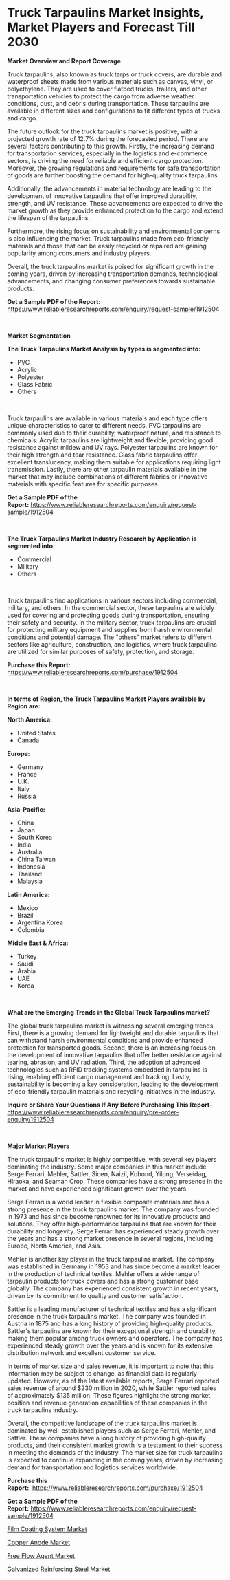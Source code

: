 <p><h1>Truck Tarpaulins Market Insights, Market Players and Forecast Till 2030</h1></p><p><strong>Market Overview and Report Coverage</strong></p>
<p><p>Truck tarpaulins, also known as truck tarps or truck covers, are durable and waterproof sheets made from various materials such as canvas, vinyl, or polyethylene. They are used to cover flatbed trucks, trailers, and other transportation vehicles to protect the cargo from adverse weather conditions, dust, and debris during transportation. These tarpaulins are available in different sizes and configurations to fit different types of trucks and cargo.</p><p>The future outlook for the truck tarpaulins market is positive, with a projected growth rate of 12.7% during the forecasted period. There are several factors contributing to this growth. Firstly, the increasing demand for transportation services, especially in the logistics and e-commerce sectors, is driving the need for reliable and efficient cargo protection. Moreover, the growing regulations and requirements for safe transportation of goods are further boosting the demand for high-quality truck tarpaulins.</p><p>Additionally, the advancements in material technology are leading to the development of innovative tarpaulins that offer improved durability, strength, and UV resistance. These advancements are expected to drive the market growth as they provide enhanced protection to the cargo and extend the lifespan of the tarpaulins.</p><p>Furthermore, the rising focus on sustainability and environmental concerns is also influencing the market. Truck tarpaulins made from eco-friendly materials and those that can be easily recycled or repaired are gaining popularity among consumers and industry players.</p><p>Overall, the truck tarpaulins market is poised for significant growth in the coming years, driven by increasing transportation demands, technological advancements, and changing consumer preferences towards sustainable products.</p></p>
<p><strong>Get a Sample PDF of the Report:</strong> <a href="https://www.reliableresearchreports.com/enquiry/request-sample/1912504">https://www.reliableresearchreports.com/enquiry/request-sample/1912504</a></p>
<p>&nbsp;</p>
<p><strong>Market Segmentation</strong></p>
<p><strong>The Truck Tarpaulins Market Analysis by types is segmented into:</strong></p>
<p><ul><li>PVC</li><li>Acrylic</li><li>Polyester</li><li>Glass Fabric</li><li>Others</li></ul></p>
<p>&nbsp;</p>
<p><p>Truck tarpaulins are available in various materials and each type offers unique characteristics to cater to different needs. PVC tarpaulins are commonly used due to their durability, waterproof nature, and resistance to chemicals. Acrylic tarpaulins are lightweight and flexible, providing good resistance against mildew and UV rays. Polyester tarpaulins are known for their high strength and tear resistance. Glass fabric tarpaulins offer excellent translucency, making them suitable for applications requiring light transmission. Lastly, there are other tarpaulin materials available in the market that may include combinations of different fabrics or innovative materials with specific features for specific purposes.</p></p>
<p><strong>Get a Sample PDF of the Report:</strong>&nbsp;<a href="https://www.reliableresearchreports.com/enquiry/request-sample/1912504">https://www.reliableresearchreports.com/enquiry/request-sample/1912504</a></p>
<p>&nbsp;</p>
<p><strong>The Truck Tarpaulins Market Industry Research by Application is segmented into:</strong></p>
<p><ul><li>Commercial</li><li>Military</li><li>Others</li></ul></p>
<p>&nbsp;</p>
<p><p>Truck tarpaulins find applications in various sectors including commercial, military, and others. In the commercial sector, these tarpaulins are widely used for covering and protecting goods during transportation, ensuring their safety and security. In the military sector, truck tarpaulins are crucial for protecting military equipment and supplies from harsh environmental conditions and potential damage. The "others" market refers to different sectors like agriculture, construction, and logistics, where truck tarpaulins are utilized for similar purposes of safety, protection, and storage.</p></p>
<p><strong>Purchase this Report:</strong>&nbsp; <a href="https://www.reliableresearchreports.com/purchase/1912504">https://www.reliableresearchreports.com/purchase/1912504</a></p>
<p>&nbsp;</p>
<p><strong>In terms of Region, the Truck Tarpaulins Market Players available by Region are:</strong></p>
<p>
    <p> <strong> North America: </strong>
        <ul>
            <li>United States</li>
            <li>Canada</li>
        </ul>
        </p> 
    <p> <strong> Europe: </strong>
        <ul>
            <li>Germany</li>
            <li>France</li>
            <li>U.K.</li>
            <li>Italy</li>
            <li>Russia</li>
        </ul>
        </p> 
    <p> <strong> Asia-Pacific: </strong>
        <ul>
            <li>China</li>
            <li>Japan</li>
            <li>South Korea</li>
            <li>India</li>
            <li>Australia</li>
            <li>China Taiwan</li>
            <li>Indonesia</li>
            <li>Thailand</li>
            <li>Malaysia</li>
        </ul>
        </p> 
    <p> <strong> Latin America: </strong>
        <ul>
            <li>Mexico</li>
            <li>Brazil</li>
            <li>Argentina Korea</li>
            <li>Colombia</li>
        </ul>
        </p> 
    <p> <strong> Middle East & Africa: </strong>
        <ul>
            <li>Turkey</li>
            <li>Saudi</li>
            <li>Arabia</li>
            <li>UAE</li>
            <li>Korea</li>
        </ul>
    </p>
    </p>
<p>&nbsp;</p>
<p><strong>What are the Emerging Trends in the Global Truck Tarpaulins market?</strong></p>
<p><p>The global truck tarpaulins market is witnessing several emerging trends. First, there is a growing demand for lightweight and durable tarpaulins that can withstand harsh environmental conditions and provide enhanced protection for transported goods. Second, there is an increasing focus on the development of innovative tarpaulins that offer better resistance against tearing, abrasion, and UV radiation. Third, the adoption of advanced technologies such as RFID tracking systems embedded in tarpaulins is rising, enabling efficient cargo management and tracking. Lastly, sustainability is becoming a key consideration, leading to the development of eco-friendly tarpaulin materials and recycling initiatives in the industry.</p></p>
<p><strong>Inquire or Share Your Questions If Any Before Purchasing This Report</strong>- <a href="https://www.reliableresearchreports.com/enquiry/pre-order-enquiry/1912504">https://www.reliableresearchreports.com/enquiry/pre-order-enquiry/1912504</a></p>
<p>&nbsp;</p>
<p><strong>Major Market Players</strong></p>
<p><p>The truck tarpaulins market is highly competitive, with several key players dominating the industry. Some major companies in this market include Serge Ferrari, Mehler, Sattler, Sioen, Naizil, Kobond, Yilong, Verseidag, Hiraoka, and Seaman Crop. These companies have a strong presence in the market and have experienced significant growth over the years.</p><p>Serge Ferrari is a world leader in flexible composite materials and has a strong presence in the truck tarpaulins market. The company was founded in 1973 and has since become renowned for its innovative products and solutions. They offer high-performance tarpaulins that are known for their durability and longevity. Serge Ferrari has experienced steady growth over the years and has a strong market presence in several regions, including Europe, North America, and Asia.</p><p>Mehler is another key player in the truck tarpaulins market. The company was established in Germany in 1953 and has since become a market leader in the production of technical textiles. Mehler offers a wide range of tarpaulin products for truck covers and has a strong customer base globally. The company has experienced consistent growth in recent years, driven by its commitment to quality and customer satisfaction.</p><p>Sattler is a leading manufacturer of technical textiles and has a significant presence in the truck tarpaulins market. The company was founded in Austria in 1875 and has a long history of providing high-quality products. Sattler's tarpaulins are known for their exceptional strength and durability, making them popular among truck owners and operators. The company has experienced steady growth over the years and is known for its extensive distribution network and excellent customer service.</p><p>In terms of market size and sales revenue, it is important to note that this information may be subject to change, as financial data is regularly updated. However, as of the latest available reports, Serge Ferrari reported sales revenue of around $230 million in 2020, while Sattler reported sales of approximately $135 million. These figures highlight the strong market position and revenue generation capabilities of these companies in the truck tarpaulins industry.</p><p>Overall, the competitive landscape of the truck tarpaulins market is dominated by well-established players such as Serge Ferrari, Mehler, and Sattler. These companies have a long history of providing high-quality products, and their consistent market growth is a testament to their success in meeting the demands of the industry. The market size for truck tarpaulins is expected to continue expanding in the coming years, driven by increasing demand for transportation and logistics services worldwide.</p></p>
<p><strong>Purchase this Report:</strong>&nbsp;&nbsp;<a href="https://www.reliableresearchreports.com/purchase/1912504">https://www.reliableresearchreports.com/purchase/1912504</a></p>
<p></p>
<p><strong>Get a Sample PDF of the Report:</strong>&nbsp;<a href="https://www.reliableresearchreports.com/enquiry/request-sample/1912504">https://www.reliableresearchreports.com/enquiry/request-sample/1912504</a></p>
<p><p><a href="https://github.com/dringals/Market-Research-Report-List-1/blob/main/film-coating-system-market.md">Film Coating System Market</a></p><p><a href="https://github.com/amonskiyk/Market-Research-Report-List-1/blob/main/copper-anode-market.md">Copper Anode Market</a></p><p><a href="https://github.com/tamvrosiya/Market-Research-Report-List-1/blob/main/free-flow-agent-market.md">Free Flow Agent Market</a></p><p><a href="https://github.com/gaydyna/Market-Research-Report-List-1/blob/main/galvanized-reinforcing-steel-market.md">Galvanized Reinforcing Steel Market</a></p></p>